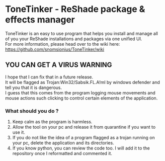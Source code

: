 # ToneTinker - ReShade package & effects manager    
   
ToneTinker is an easy to use program that helps you install and manage all of you your ReShade installations and packages via one unified UI.   
For more information, please head over to the wiki here: https://github.com/snomsionius/ToneTinker/wiki

       
   
## YOU CAN GET A VIRUS WARNING   
I hope that I can fix that in a future release.   
It will be flagged as Trojan:Win32/Sabsik.FL.A!ml by windows defender and tell you that it is dangerous.   
I guess that this comes from the program logging mouse movements and mouse actions such clicking to control certain elements of the application.

### What should you do ?   
1. Keep calm as the program is harmless.
2. Allow the tool on your pc and release it from quarantine if you want to use it.
3. If you do not like the idea of a program flagged as a trojan running on your pc, delete the application and its directories.
4. If you know python, you can review the code too. I will add it to the repository once I reformatted and commented it.   



